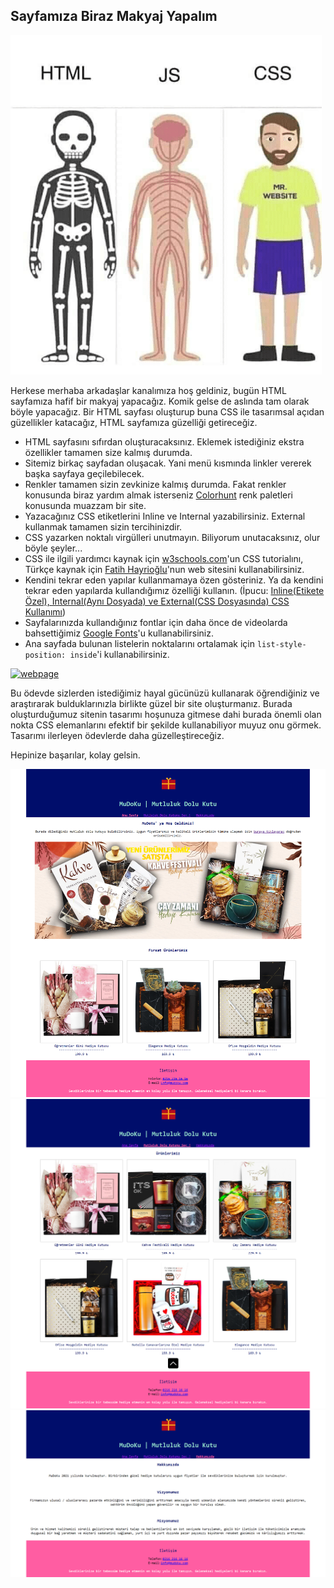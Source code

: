 ## Sayfamıza Biraz Makyaj Yapalım

[![Html Css Js](https://raw.githubusercontent.com/Kodluyoruz/taskforce/main/css/odev1/figures/htmlcssjs.png)](https://raw.githubusercontent.com/Kodluyoruz/taskforce/main/css/odev1/figures/htmlcssjs.png)

Herkese merhaba arkadaşlar kanalımıza hoş geldiniz, bugün HTML sayfamıza hafif bir makyaj yapacağız. Komik gelse de aslında tam olarak böyle yapacağız. Bir HTML sayfası oluşturup buna CSS ile tasarımsal açıdan güzellikler katacağız, HTML sayfamıza güzelliği getireceğiz.

-   HTML sayfasını sıfırdan oluşturacaksınız. Eklemek istediğiniz ekstra özellikler tamamen size kalmış durumda.
-   Sitemiz birkaç sayfadan oluşacak. Yani menü kısmında linkler vererek başka sayfaya geçilebilecek.
-   Renkler tamamen sizin zevkinize kalmış durumda. Fakat renkler konusunda biraz yardım almak isterseniz [Colorhunt](https://colorhunt.co/) renk paletleri konusunda muazzam bir site.
-   Yazacağınız CSS etiketlerini Inline ve Internal yazabilirsiniz. External kullanmak tamamen sizin tercihinizdir.
-   CSS yazarken noktalı virgülleri unutmayın. Biliyorum unutacaksınız, olur böyle şeyler...
-   CSS ile ilgili yardımcı kaynak için [w3schools.com](https://www.w3schools.com/w3css/defaulT.asp)'un CSS tutorialını, Türkçe kaynak için [Fatih Hayrioğlu](https://fatihhayrioglu.com/)'nun web sitesini kullanabilirsiniz.
-   Kendini tekrar eden yapılar kullanmamaya özen gösteriniz. Ya da kendini tekrar eden yapılarda kullandığımız özelliği kullanın. (İpucu: [Inline(Etikete Özel), Internal(Aynı Dosyada) ve External(CSS Dosyasında) CSS Kullanımı](https://www.youtube.com/watch?v=GiTOThmpHbk&list=PLGrTHqyRDvx501K3-IMgS1fz-KfEB37gM&index=6))
-   Sayfalarınızda kullandığınız fontlar için daha önce de videolarda bahsettiğimiz [Google Fonts](https://fonts.google.com/)'u kullanabilirsiniz.
-   Ana sayfada bulunan listelerin noktalarını ortalamak için `list-style-position: inside`'i kullanabilirsiniz.

[![webpage](https://raw.githubusercontent.com/Kodluyoruz/taskforce/main/css/odev1/figures/webpage.gif)](https://raw.githubusercontent.com/Kodluyoruz/taskforce/main/css/odev1/figures/webpage.gif)

Bu ödevde sizlerden istediğimiz hayal gücünüzü kullanarak öğrendiğiniz ve araştırarak bulduklarınızla birlikte güzel bir site oluşturmanız. Burada oluşturduğumuz sitenin tasarımı hoşunuza gitmese dahi burada önemli olan nokta CSS elemanlarını efektif bir şekilde kullanabiliyor muyuz onu görmek. Tasarımı ilerleyen ödevlerde daha güzelleştireceğiz.

Hepinize başarılar, kolay gelsin.

![index](https://github.com/Mua12/frontend-web-dev-101/blob/main/CSS/000_CSS_ODEVLER/Odev_1/img/index.png)
![products](https://github.com/Mua12/frontend-web-dev-101/blob/main/CSS/000_CSS_ODEVLER/Odev_1/img/products.png)
![about-us](https://github.com/Mua12/frontend-web-dev-101/blob/main/CSS/000_CSS_ODEVLER/Odev_1/img/about-us.png)